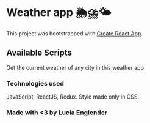 # Weather app 🌦⛈🌤

This project was bootstrapped with [Create React App](https://github.com/facebook/create-react-app).

## Available Scripts

Get the current weather of any city in this weather app

### Technologies used

JavaScript, ReactJS, Redux.
Style made only in CSS.

### Made with <3 by Lucia Englender
